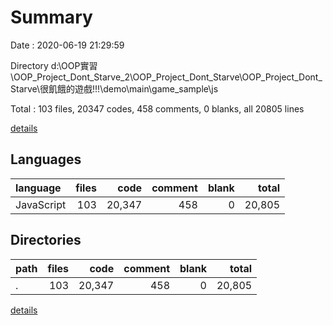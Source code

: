 # Summary

Date : 2020-06-19 21:29:59

Directory d:\OOP實習\OOP_Project_Dont_Starve_2\OOP_Project_Dont_Starve\OOP_Project_Dont_Starve\很飢餓的遊戲!!!\demo\main\game_sample\js

Total : 103 files,  20347 codes, 458 comments, 0 blanks, all 20805 lines

[details](details.md)

## Languages
| language | files | code | comment | blank | total |
| :--- | ---: | ---: | ---: | ---: | ---: |
| JavaScript | 103 | 20,347 | 458 | 0 | 20,805 |

## Directories
| path | files | code | comment | blank | total |
| :--- | ---: | ---: | ---: | ---: | ---: |
| . | 103 | 20,347 | 458 | 0 | 20,805 |

[details](details.md)